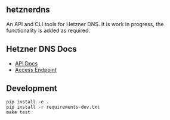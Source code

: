 
## hetznerdns
An API and CLI tools for Hetzner DNS. It is work in progress, the functionality is added as required.

## Hetzner DNS Docs

* [API Docs](https://dns.hetzner.com/api-docs/)
* [Access Endpoint](https://dns.hetzner.com)

## Development

```
pip install -e .
pip install -r requirements-dev.txt
make test
```